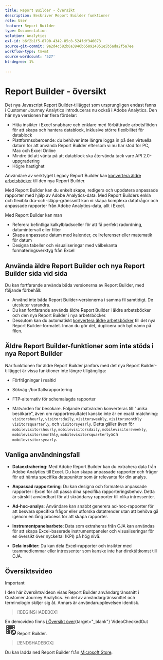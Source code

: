 ```yaml
---
title: Report Builder - översikt
description: Beskriver Report Builder funktioner
role: User
feature: Report Builder
type: Documentation
solution: Analytics
exl-id: b6f2b1f5-8790-4342-85c8-524fdf346073
source-git-commit: 9a2d4c582b6a3946b658924851e5b5ada2f5a7ee
workflow-type: tm+mt
source-wordcount: '527'
ht-degree: 1%

---
```


# Report Builder - översikt

Det nya Javascript Report Builder-tillägget som ursprungligen endast fanns i Customer Journey Analytics introduceras nu också i Adobe Analytics. Den här nya versionen har flera fördelar:

- Hitta insikter i Excel snabbare och enklare med förbättrade arbetsflöden för att skapa och hantera datablock, inklusive större flexibilitet för datablock
- Plattformsoberoende: du behöver inte längre logga in på den virtuella datorn för att använda Report Builder eftersom vi nu har stöd för PC, Mac och Excel Online
- Mindre tid att vänta på att datablock ska återvända tack vare API 2.0-uppgradering
- Högre hastighet

Användare av verktyget Legacy Report Builder kan [konvertera äldre arbetsböcker](/help/analyze/report-builder/convert-workbooks.md) till den nya Report Builder.

Med Report Builder kan du enkelt skapa, redigera och uppdatera anpassade rapporter med hjälp av Adobe Analytics-data. Med Report Builders enkla och flexibla dra-och-släpp-gränssnitt kan ni skapa komplexa datafrågor och anpassade rapporter från Adobe Analytics-data, allt i Excel.

Med Report Builder kan man

- Referera befintliga kalkylbladsceller för att få perfekt radordning, datumintervall eller filter
- Skapa anpassade datum med kalender, cellreferenser eller matematik för datum
- Designa tabeller och visualiseringar med välbekanta formateringsverktyg från Excel

## Använda äldre Report Builder och nya Report Builder sida vid sida

Du kan fortfarande använda båda versionerna av Report Builder, med följande förbehåll:

- Använd inte båda Report Builder-versionerna i samma fil samtidigt. De utesluter varandra.
- Du kan fortfarande använda äldre Report Builder i äldre arbetsböcker och den nya Report Builder i nya arbetsböcker.
- Dessutom kan du automatiskt [konvertera äldre arbetsböcker](/help/analyze/report-builder/convert-workbooks.md) till det nya Report Builder-formatet. Innan du gör det, duplicera och byt namn på filen.

## Äldre Report Builder-funktioner som inte stöds i nya Report Builder

När funktionen för äldre Report Builder jämförs med det nya Report Builder-tillägget är vissa funktioner inte längre tillgängliga:

- Förfrågningar i realtid

- Sökväg-/bortfallsrapportering

- FTP-alternativ för schemalagda rapporter

- Mätvärden för besökare. Följande mätvärden konverteras till &quot;unika besökare&quot;, även om rapportresultatet kanske inte är en exakt matchning: `visitorshourly`, `visitorsdaily`, `visitorsweekly`, `visitorsmonthly` `visitorsquarterly`, och `visitorsyearly`. Detta gäller även för `mobilevisitorshourly`, `mobilevisitorsdaily`, `mobilevisitorsweekly`, `mobilevisitorsmonthly`, `mobilevisitorsquarterly`och `mobilevisitorsyearly`.

## Vanliga användningsfall

- **Dataextrahering**: Med Adobe Report Builder kan du extrahera data från Adobe Analytics till Excel. Du kan skapa anpassade rapporter och frågor för att hämta specifika datapunkter som är relevanta för din analys.

- **Anpassad rapportering**: Du kan designa och formatera anpassade rapporter i Excel för att passa dina specifika rapporteringsbehov. Detta är särskilt användbart för att skräddarsy rapporter till olika intressenter.

- **Ad-hoc-analys**: Användare kan snabbt generera ad-hoc-rapporter för att besvara specifika frågor eller utforska datatrender utan att behöva gå igenom en lång process för att skapa rapporter.

- **Instrumentpanelsarbete**: Data som extraheras från CJA kan användas för att skapa Excel-baserade instrumentpaneler och visualiseringar för en översikt över nyckeltal (KPI) på hög nivå.

- **Dela insikter**: Du kan dela Excel-rapporter och insikter med teammedlemmar eller intressenter som kanske inte har direktåtkomst till CJA.

## Översiktsvideo

>[!IMPORTANT]
>
>I den här översiktsvideon visas Report Builder användargränssnitt i Customer Journey Analytics. En del av användargränssnittet och terminologin skiljer sig åt. Annars är användarupplevelsen identisk.


>[!BEGINSHADEBOX]

En demovideo finns [i Översikt över](https://video.tv.adobe.com/v/337569?quality=12&learn=on){target="_blank"} VideoCheckedOut![&#128279;](/help/assets/icons/VideoCheckedOut.svg) Report Builder.

>[!ENDSHADEBOX]

Du kan ladda ned Report Builder från [Microsoft Store](https://appsource.microsoft.com/en-us/product/office/WA200003101?tab=Overview).
